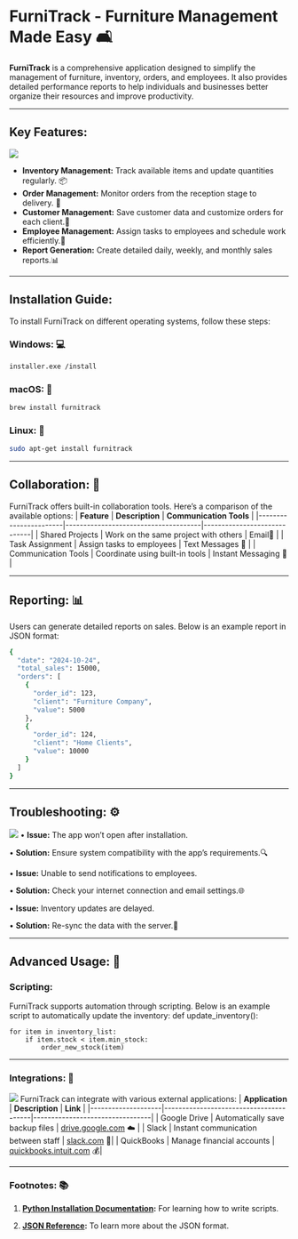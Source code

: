 # **FurniTrack - Furniture Management Made Easy 🛋️**

**FurniTrack** is a comprehensive application designed to simplify the management of furniture, inventory, orders, and employees. It also provides detailed performance reports to help individuals and businesses better organize their resources and improve productivity.

---

## **Key Features:**

           
![](https://encrypted-tbn3.gstatic.com/images?q=tbn:ANd9GcQc594g8OGyHNazlXSqKsM9_Au3QcW-wbEEgAOc0rhZqpSLGkPL)
- **Inventory Management:** Track available items and update quantities regularly. 📦
- **Order Management:** Monitor orders from the reception stage to delivery. 📅
- **Customer Management:** Save customer data and customize orders for each client.👥
- **Employee Management:** Assign tasks to employees and schedule work efficiently.👔
- **Report Generation:** Create detailed daily, weekly, and monthly sales reports.📊

---

## **Installation Guide:**

To install FurniTrack on different operating systems, follow these steps:

### **Windows: 💻**
```bash
installer.exe /install
```

### **macOS: 🍎**
```bash
brew install furnitrack
```
### **Linux: 🐧**

```bash
sudo apt-get install furnitrack
```

---

## **Collaboration: 🤝**

  

FurniTrack offers built-in collaboration tools. Here’s a comparison of the available options:
| **Feature**            | **Description**                      | **Communication Tools**     |
|-----------------------|--------------------------------------|-----------------------------|
| Shared Projects       | Work on the same project with others | Email📧                       |
| Task Assignment       | Assign tasks to employees            | Text Messages  📱              |
| Communication Tools   | Coordinate using built-in tools      | Instant Messaging  💬            |

---

## **Reporting:** 📊

  

Users can generate detailed reports on sales. Below is an example report in JSON format:
```bash
{
  "date": "2024-10-24",
  "total_sales": 15000,
  "orders": [
    {
      "order_id": 123,
      "client": "Furniture Company",
      "value": 5000
    },
    {
      "order_id": 124,
      "client": "Home Clients",
      "value": 10000
    }
  ]
}
```
---
## **Troubleshooting:** ⚙️

  
![](https://encrypted-tbn2.gstatic.com/images?q=tbn:ANd9GcT30bJ970J60CDsRMBlvrPqG8sc5Jgb9FO0jXdqyH6HrY-oJorm)
•  **Issue:** The app won’t open after installation.

•  **Solution:** Ensure system compatibility with the app’s requirements.🔍

•  **Issue:** Unable to send notifications to employees.

•  **Solution:** Check your internet connection and email settings.🌐

•  **Issue:** Inventory updates are delayed.

•  **Solution:** Re-sync the data with the server.🔄

  ---

## **Advanced Usage:** 🚀

### **Scripting:**

  

FurniTrack supports automation through scripting. Below is an example script to automatically update the inventory:
def update_inventory():

    for item in inventory_list:
        if item.stock < item.min_stock:
            order_new_stock(item)

---
            
### **Integrations:** 🔗

  
![](https://encrypted-tbn3.gstatic.com/images?q=tbn:ANd9GcQO0FtAICs3YFPESKAHTD2sTfT2cl36TD-Gvt0h7zCZ3kPkLvei)
FurniTrack can integrate with various external applications:
| **Application**    | **Description**                        | **Link**                        |
|--------------------|----------------------------------------|---------------------------------|
| Google Drive       | Automatically save backup files       | [drive.google.com](https://drive.google.com) ☁️      |
| Slack              | Instant communication between staff    | [slack.com](https://slack.com) 💬|
| QuickBooks         | Manage financial accounts              | [quickbooks.intuit.com](https://quickbooks.intuit.com) 💰|

---
### **Footnotes:** 📚

  

1.  [**Python Installation Documentation**](https://www.python.org/doc/)**:** For learning how to write scripts.

2.  [**JSON Reference**](https://www.json.org/)**:** To learn more about the JSON format.


<!--stackedit_data:
eyJoaXN0b3J5IjpbLTE1NjcwNjIxNjhdfQ==
-->